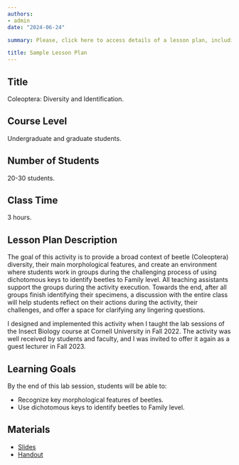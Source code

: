```yaml
---
authors:
- admin
date: "2024-06-24"

summary: Please, click here to access details of a lesson plan, including sample slides and sample handout.

title: Sample Lesson Plan
---
```


## Title
Coleoptera: Diversity and Identification.

## Course Level
Undergraduate and graduate students.

## Number of Students
20-30 students.

## Class Time
3 hours.

## Lesson Plan Description
The goal of this activity is to provide a broad context of beetle (Coleoptera) diversity, their main morphological features, and create an environment where students work in groups during the challenging process of using dichotomous keys to identify beetles to Family level. All teaching assistants support the groups during the activity execution. Towards the end, after all groups finish identifying their specimens, a discussion with the entire class will help students reflect on their actions during the activity, their challenges, and offer a space for clarifying any lingering questions.
 
I designed and implemented this activity when I taught the lab sessions of the Insect Biology course at Cornell University in Fall 2022. The activity was well received by students and faculty, and I was invited to offer it again as a guest lecturer in Fall 2023.

## Learning Goals
By the end of this lab session, students will be able to:
 - Recognize key morphological features of beetles.
 - Use dichotomous keys to identify beetles to Family level.

## Materials
 - [Slides](/teaching_portfolio/sample_lesson/sample_slides.pdf)
 - [Handout](/teaching_portfolio/sample_lesson/sample_handout.pdf)


